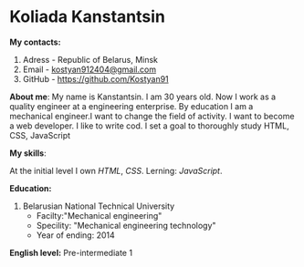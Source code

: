 # Koliada Kanstantsin
**My contacts:**<br>
1. Adress - Republic of Belarus, Minsk
2. Email - kostyan912404@gmail.com
3. GitHub - https://github.com/Kostyan91 

**About me**: My name is Kanstantsin. I am 30 years old. Now I work as a quality engineer at a engineering enterprise.  By education I am a mechanical engineer.I want to change the field of activity. I want to become a web developer. I like to write cod. I set a goal to thoroughly study HTML, CSS, JavaScript

**My skills**:

At the initial level I own *HTML*, *CSS*. Lerning: *JavaScript*.

**Education:**
          
1. Belarusian National Technical University 
    - Facilty:"Mechanical engineering"
    - Specility: "Mechanical engineering technology"
    - Year of ending: 2014

**English level:** Pre-intermediate 1    